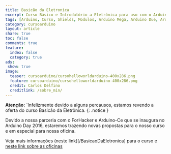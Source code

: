 ```yaml
---
title: Basicão da Eletronica
excerpt: Curso Básico e Introdutório a Eletrônica para uso com o Arduino
tags: [Arduino, Curso, Shields, Modulos, Arduino Mega, Arduino Due, Arduino Uno, Eletrônica, Eletrônica Anlógica, Eletrônica Digital]
category: cursoarduino
layout: article
share: true
toc: false 
comments: true
feature:
  index: false
  category: true
ads: 
 show: true
image:
  teaser: cursoarduino/cursohelloworldarduino-400x286.png
  feature: cursoarduino/cursohelloworldarduino-400x286.png
  credit: Carlos Delfino
  creditlink: /sobre_min/
---
```

**Atenção:** `Infelizmente devido a alguns percausos, estamos revendo a oferta
do curso Basicão da Eletrônica.
{: .notice }

<!--more-->

Devido a nossa parceria com o ForHacker e Arduino-Ce que se inaugura no 
Arduino Day 2016, estaremos trazendo novas propostas para o nosso curso
e em especial para nossa oficina.

Veja mais informações (neste link)[/BasicaoDaEletronica] para o curso
e [neste link sobre as oficinas](/BasicaoDaEletronica/Oficinas)
